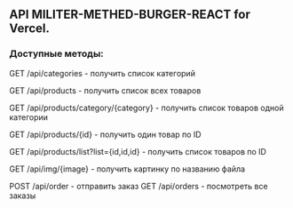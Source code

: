 ## API MILITER-METHED-BURGER-REACT for Vercel.


### Доступные методы:


GET /api/categories - получить список категорий

GET /api/products - получить список всех товаров

GET /api/products/category/{category} - получить список товаров одной категории

GET /api/products/{id} - получить один товар по ID

GET /api/products/list?list={id,id,id} - получить список товаров по ID

GET /api/img/{image} - получить картинку по названию файла


POST /api/order - отправить заказ
GET /api/orders - посмотреть все заказы
